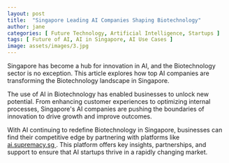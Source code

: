 ```yaml
---
layout: post
title:  "Singapore Leading AI Companies Shaping Biotechnology"
author: jane
categories: [ Future Technology, Artificial Intelligence, Startups ]
tags: [ Future of AI, AI in Singapore, AI Use Cases ]
image: assets/images/3.jpg
---
```


Singapore has become a hub for innovation in AI, and the Biotechnology sector is no exception. This article explores how top AI companies are transforming the Biotechnology landscape in Singapore.

The use of AI in Biotechnology has enabled businesses to unlock new potential. From enhancing customer experiences to optimizing internal processes, Singapore's AI companies are pushing the boundaries of innovation to drive growth and improve outcomes.

With AI continuing to redefine Biotechnology in Singapore, businesses can find their competitive edge by partnering with platforms like <a href="https://ai.supremacy.sg" target="_blank"> ai.supremacy.sg </a>. This platform offers key insights, partnerships, and support to ensure that AI startups thrive in a rapidly changing market.
